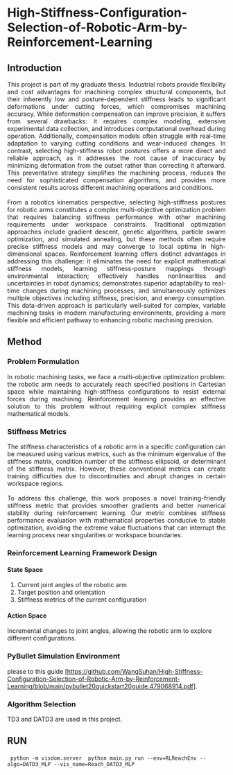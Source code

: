 # High-Stiffness-Configuration-Selection-of-Robotic-Arm-by-Reinforcement-Learning

## Introduction

<div style="text-align: justify">
This project is part of my graduate thesis.
Industrial robots provide flexibility and cost advantages for machining complex structural components, but their inherently low and posture-dependent stiffness leads to significant deformations under cutting forces, which compromises machining accuracy. While deformation compensation can improve precision, it suffers from several drawbacks: it requires complex modeling, extensive experimental data collection, and introduces computational overhead during operation. Additionally, compensation models often struggle with real-time adaptation to varying cutting conditions and wear-induced changes. In contrast, selecting high-stiffness robot postures offers a more direct and reliable approach, as it addresses the root cause of inaccuracy by minimizing deformation from the outset rather than correcting it afterward. This preventative strategy simplifies the machining process, reduces the need for sophisticated compensation algorithms, and provides more consistent results across different machining operations and conditions.
</div>
<br>
<div style="text-align: justify">  
From a robotics kinematics perspective, selecting high-stiffness postures for robotic arms constitutes a complex multi-objective optimization problem that requires balancing stiffness performance with other machining requirements under workspace constraints. Traditional optimization approaches include gradient descent, genetic algorithms, particle swarm optimization, and simulated annealing, but these methods often require precise stiffness models and may converge to local optima in high-dimensional spaces. Reinforcement learning offers distinct advantages in addressing this challenge: it eliminates the need for explicit mathematical stiffness models, learning stiffness-posture mappings through environmental interaction; effectively handles nonlinearities and uncertainties in robot dynamics; demonstrates superior adaptability to real-time changes during machining processes; and simultaneously optimizes multiple objectives including stiffness, precision, and energy consumption. This data-driven approach is particularly well-suited for complex, variable machining tasks in modern manufacturing environments, providing a more flexible and efficient pathway to enhancing robotic machining precision.  
</div>

## Method

### Problem Formulation
<div style="text-align: justify">
In robotic machining tasks, we face a multi-objective optimization problem: the robotic arm needs to accurately reach specified positions in Cartesian space while maintaining high-stiffness configurations to resist external forces during machining. Reinforcement learning provides an effective solution to this problem without requiring explicit complex stiffness mathematical models.
</div>

### Stiffness Metrics
<div style="text-align: justify">
The stiffness characteristics of a robotic arm in a specific configuration can be measured using various metrics, such as the minimum eigenvalue of the stiffness matrix, condition number of the stiffness ellipsoid, or determinant of the stiffness matrix. However, these conventional metrics can create training difficulties due to discontinuities and abrupt changes in certain workspace regions.
</div>
<br>
<div style="text-align: justify">
To address this challenge, this work proposes a novel training-friendly stiffness metric that provides smoother gradients and better numerical stability during reinforcement learning. Our metric combines stiffness performance evaluation with mathematical properties conducive to stable optimization, avoiding the extreme value fluctuations that can interrupt the learning process near singularities or workspace boundaries.
</div>

### Reinforcement Learning Framework Design
#### State Space
1. Current joint angles of the robotic arm
2. Target position and orientation
3. Stiffness metrics of the current configuration
#### Action Space
Incremental changes to joint angles, allowing the robotic arm to explore different configurations.
### PyBullet Simulation Environment
please to this guide [https://github.com/WangSuhan/High-Stiffness-Configuration-Selection-of-Robotic-Arm-by-Reinforcement-Learning/blob/main/pybullet20quickstart20guide.479068914.pdf].
### Algorithm Selection
TD3 and DATD3 are used in this project.

## RUN
​```
python -m visdom.server
​```
​```
python main.py run --env=RLReachEnv --algo=DATD3_MLP --vis_name=Reach_DATD3_MLP
​```
